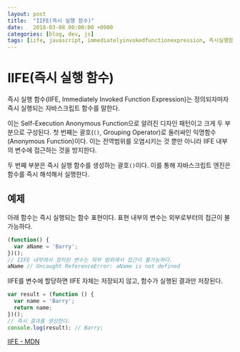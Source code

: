 ```yaml
---
layout: post
title:  "IIFE(즉시 실행 함수)"
date:   2018-03-08 00:00:00 +0900
categories: [blog, dev, js]
tags: [iife, javascript, immediatelyinvokedfunctionexpression, 즉시실행함수]
---
```

# IIFE(즉시 실행 함수)

즉시 실행 함수(IIFE, Immediately Invoked Function Expression)는 정의되자마자 즉시 실행되는 자바스크립트 함수를 말한다.

이는 Self-Execution Anonymous Function으로 알려진 디자인 패턴이고 크게 두 부분으로 구성된다. 첫 번째는 괄호(`()`, Grouping Operator)로 둘러싸인 익명함수(Anonymous Function)이다. 이는 전역범위를 오염시키는 것 뿐만 아니라 IIFE 내부의 변수에 접근하는 것을 방지한다.

두 번째 부분은 즉시 실행 함수를 생성하는 괄호`()`이다. 이를 통해 자바스크립트 엔진은 함수를 즉시 해석해서 실행한다.

## 예제

아래 함수는 즉시 실행되는 함수 표현이다. 표현 내부의 변수는 외부로부터의 접근이 불가능하다.

```javascript
(function() {
  var aName = 'Barry';
})();
// IIFE 내부에서 정의된 변수는 외부 범위에서 접근이 불가능하다.
aName // Uncaught ReferenceError: aName is not defined
```

IIFE를 변수에 할당하면 IIFE 자체는 저장되지 않고, 함수가 실행된 결과만 저장된다.

```javascript
var result = (function () {
  var name = 'Barry';
  return name;
})();
// 즉시 결과를 생성한다.
console.log(result); // Barry;
```



[IIFE - MDN](https://developer.mozilla.org/en-US/docs/Glossary/IIFE)
